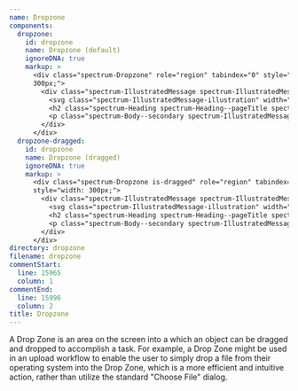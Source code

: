 ```yaml
---
name: Dropzone
components:
  dropzone:
    id: dropzone
    name: Dropzone (default)
    ignoreDNA: true
    markup: >
      <div class="spectrum-Dropzone" role="region" tabindex="0" style="width:
      300px;">
        <div class="spectrum-IllustratedMessage spectrum-IllustratedMessage--cta">
          <svg class="spectrum-IllustratedMessage-illustration" width="199" height="98" viewBox="0 0 199 97.7"><defs><style>.cls-1,.cls-2{fill:none;stroke-linecap:round;stroke-linejoin:round;}.cls-1{stroke-width:3px;}.cls-2{stroke-width:2px;}</style></defs><path class="cls-1" d="M110.53,85.66,100.26,95.89a1.09,1.09,0,0,1-1.52,0L88.47,85.66"/><line class="cls-1" x1="99.5" y1="95.5" x2="99.5" y2="58.5"/><path class="cls-1" d="M105.5,73.5h19a2,2,0,0,0,2-2v-43"/><path class="cls-1" d="M126.5,22.5h-19a2,2,0,0,1-2-2V1.5h-31a2,2,0,0,0-2,2v68a2,2,0,0,0,2,2h19"/><line class="cls-1" x1="105.5" y1="1.5" x2="126.5" y2="22.5"/><path class="cls-2" d="M47.93,50.49a5,5,0,1,0-4.83-5A4.93,4.93,0,0,0,47.93,50.49Z"/><path class="cls-2" d="M36.6,65.93,42.05,60A2.06,2.06,0,0,1,45,60l12.68,13.2"/><path class="cls-2" d="M3.14,73.23,22.42,53.76a1.65,1.65,0,0,1,2.38,0l19.05,19.7"/><path class="cls-1" d="M139.5,36.5H196A1.49,1.49,0,0,1,197.5,38V72A1.49,1.49,0,0,1,196,73.5H141A1.49,1.49,0,0,1,139.5,72V32A1.49,1.49,0,0,1,141,30.5H154a2.43,2.43,0,0,1,1.67.66l6,5.66"/><rect class="cls-1" x="1.5" y="34.5" width="58" height="39" rx="2" ry="2"/></svg>
          <h2 class="spectrum-Heading spectrum-Heading--pageTitle spectrum-IllustratedMessage-heading">Drag and Drop Your File</h2>
          <p class="spectrum-Body--secondary spectrum-IllustratedMessage-description"><a href="#" class="spectrum-Link">Select a File</a> from your computer<br> or <a href="#" class="spectrum-Link">Search Adobe Stock</a></p>
        </div>
      </div>
  dropzone-dragged:
    id: dropzone
    name: Dropzone (dragged)
    ignoreDNA: true
    markup: >
      <div class="spectrum-Dropzone is-dragged" role="region" tabindex="0"
      style="width: 300px;">
        <div class="spectrum-IllustratedMessage spectrum-IllustratedMessage--cta">
          <svg class="spectrum-IllustratedMessage-illustration" width="199" height="98" viewBox="0 0 199 97.7"><defs><style>.cls-1,.cls-2{fill:none;stroke-linecap:round;stroke-linejoin:round;}.cls-1{stroke-width:3px;}.cls-2{stroke-width:2px;}</style></defs><path class="cls-1" d="M110.53,85.66,100.26,95.89a1.09,1.09,0,0,1-1.52,0L88.47,85.66"/><line class="cls-1" x1="99.5" y1="95.5" x2="99.5" y2="58.5"/><path class="cls-1" d="M105.5,73.5h19a2,2,0,0,0,2-2v-43"/><path class="cls-1" d="M126.5,22.5h-19a2,2,0,0,1-2-2V1.5h-31a2,2,0,0,0-2,2v68a2,2,0,0,0,2,2h19"/><line class="cls-1" x1="105.5" y1="1.5" x2="126.5" y2="22.5"/><path class="cls-2" d="M47.93,50.49a5,5,0,1,0-4.83-5A4.93,4.93,0,0,0,47.93,50.49Z"/><path class="cls-2" d="M36.6,65.93,42.05,60A2.06,2.06,0,0,1,45,60l12.68,13.2"/><path class="cls-2" d="M3.14,73.23,22.42,53.76a1.65,1.65,0,0,1,2.38,0l19.05,19.7"/><path class="cls-1" d="M139.5,36.5H196A1.49,1.49,0,0,1,197.5,38V72A1.49,1.49,0,0,1,196,73.5H141A1.49,1.49,0,0,1,139.5,72V32A1.49,1.49,0,0,1,141,30.5H154a2.43,2.43,0,0,1,1.67.66l6,5.66"/><rect class="cls-1" x="1.5" y="34.5" width="58" height="39" rx="2" ry="2"/></svg>
          <h2 class="spectrum-Heading spectrum-Heading--pageTitle spectrum-IllustratedMessage-heading">Drag and Drop Your File</h2>
          <p class="spectrum-Body--secondary spectrum-IllustratedMessage-description"><a href="#" class="spectrum-Link">Select a File</a> from your computer<br> or <a href="#" class="spectrum-Link">Search Adobe Stock</a></p>
        </div>
      </div>
directory: dropzone
filename: dropzone
commentStart:
  line: 15965
  column: 1
commentEnd:
  line: 15996
  column: 2
title: Dropzone
---
```

A Drop Zone is an area on the screen into a which an object can be dragged and dropped to accomplish a task. For example, a Drop Zone might be used in an upload workflow to enable the user to simply drop a file from their operating system into the Drop Zone, which is a more efficient and intuitive action, rather than utilize the standard "Choose File" dialog.